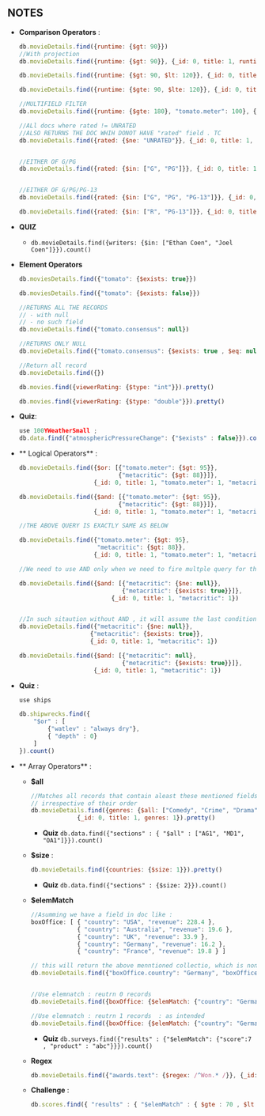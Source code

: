## NOTES

- **Comparison Operators** : 

	```javascript
	db.movieDetails.find({runtime: {$gt: 90}})
	//With projection
	db.movieDetails.find({runtime: {$gt: 90}}, {_id: 0, title: 1, runtime: 1})
	
	db.movieDetails.find({runtime: {$gt: 90, $lt: 120}}, {_id: 0, title: 1, runtime: 1})

	db.movieDetails.find({runtime: {$gte: 90, $lte: 120}}, {_id: 0, title: 1, runtime: 1})

	//MULTIFIELD FILTER
	db.movieDetails.find({runtime: {$gte: 180}, "tomato.meter": 100}, {_id: 0, title: 1, runtime: 1})

	//ALl docs where rated != UNRATED
	//ALSO RETURNS THE DOC WHIH DONOT HAVE "rated" field . TC 
	db.movieDetails.find({rated: {$ne: "UNRATED"}}, {_id: 0, title: 1, rated: 1})


	//EITHER OF G/PG 
	db.movieDetails.find({rated: {$in: ["G", "PG"]}}, {_id: 0, title: 1, rated: 1})


	//EITHER OF G/PG/PG-13
	db.movieDetails.find({rated: {$in: ["G", "PG", "PG-13"]}}, {_id: 0, title: 1, rated: 1}).pretty()

	db.movieDetails.find({rated: {$in: ["R", "PG-13"]}}, {_id: 0, title: 1, rated: 1}).pretty()
	```

- **QUIZ**
	- `db.movieDetails.find({writers: {$in: ["Ethan Coen", "Joel Coen"]}}).count()`

- **Element Operators**
	```javascript
	db.moviesDetails.find({"tomato": {$exists: true}})

	db.moviesDetails.find({"tomato": {$exists: false}})

	//RETURNS ALL THE RECORDS 
	// - with null
	// - no such field 
	db.movieDetails.find({"tomato.consensus": null})

	//RETURNS ONLY NULL
	db.movieDetails.find({"tomato.consensus": {$exists: true , $eq: null}})

	//Return all record
	db.movieDetails.find({})

	db.movies.find({viewerRating: {$type: "int"}}).pretty()

	db.movies.find({viewerRating: {$type: "double"}}).pretty()

	```

- **Quiz**:
	```javascript
	use 100YWeatherSmall ; 
	db.data.find({"atmosphericPressureChange": {"$exists" : false}}).count()
	```
- ** Logical Operators**	:
	```javascript
	db.movieDetails.find({$or: [{"tomato.meter": {$gt: 95}},                               
	                            {"metacritic": {$gt: 88}}]},
	                     {_id: 0, title: 1, "tomato.meter": 1, "metacritic": 1})

	db.movieDetails.find({$and: [{"tomato.meter": {$gt: 95}},                               
	                            {"metacritic": {$gt: 88}}]},
	                     {_id: 0, title: 1, "tomato.meter": 1, "metacritic": 1})

	//THE ABOVE QUERY IS EXACTLY SAME AS BELOW 

	db.movieDetails.find({"tomato.meter": {$gt: 95},                               
	                      "metacritic": {$gt: 88}},
	                     {_id: 0, title: 1, "tomato.meter": 1, "metacritic": 1})

	//We need to use AND only when we need to fire multple query for the same FIELD like below

	db.movieDetails.find({$and: [{"metacritic": {$ne: null}},
	                             {"metacritic": {$exists: true}}]},
	                          {_id: 0, title: 1, "metacritic": 1})


	//In such sitaution without AND , it will assume the last condition only 
	db.movieDetails.find({"metacritic": {$ne: null}},
	                    {"metacritic": {$exists: true}},
	                    {_id: 0, title: 1, "metacritic": 1})

	db.movieDetails.find({$and: [{"metacritic": null},
	                             {"metacritic": {$exists: true}}]},
	                     {_id: 0, title: 1, "metacritic": 1})

	```

- **Quiz** : 
	```javascript
	use ships

	db.shipwrecks.find({
		"$or" : [
			{"watlev" : "always dry"},
			{ "depth" : 0}
		]
	}).count()
	```

- ** Array Operators** : 
	- **$all**
		```javascript
		//Matches all records that contain aleast these mentioned fields
		// irrespective of their order 
		db.movieDetails.find({genres: {$all: ["Comedy", "Crime", "Drama"]}}, 
                     {_id: 0, title: 1, genres: 1}).pretty()
		```

		- **Quiz**
		`db.data.find({"sections" : { "$all" : ["AG1", "MD1", "OA1"]}}).count()`
		
	- **$size** :
		```javascript
		db.movieDetails.find({countries: {$size: 1}}).pretty()
		```

		- **Quiz**
			 `db.data.find({"sections" : {$size: 2}}).count()`
		
	- **$elemMatch** 

		```javascript
		//Asumming we have a field in doc like : 
		boxOffice: [ { "country": "USA", "revenue": 228.4 },
		             { "country": "Australia", "revenue": 19.6 },
		             { "country": "UK", "revenue": 33.9 },
		             { "country": "Germany", "revenue": 16.2 },
		             { "country": "France", "revenue": 19.8 } ]

		// this will return the above menntioned collectio, which is nont intended 
		db.movieDetails.find({"boxOffice.country": "Germany", "boxOffice.revenue": {$gt: 228}})


		//Use elemnatch : reutrn 0 records 
		db.movieDetails.find({boxOffice: {$elemMatch: {"country": "Germany", "revenue": {$gt: 228}}}})

		//Use elemnatch : reutrn 1 records  : as intended
		db.movieDetails.find({boxOffice: {$elemMatch: {"country": "Germany", "revenue": {$gt: 16}}}})
		```
	

		- **Quiz**
			 `db.surveys.find({"results" : {"$elemMatch": {"score":7 , "product" : "abc"}}}).count()`


	- **Regex**
		```javascript
		db.movieDetails.find({"awards.text": {$regex: /^Won.* /}}, {_id: 0, title: 1, "awards.text": 1}).pretty()
		```
		
	- **Challenge** :
		```javascript
		db.scores.find({ "results" : { "$elemMatch" : { $gte : 70 , $lt : 80}}}).count
		```
		
